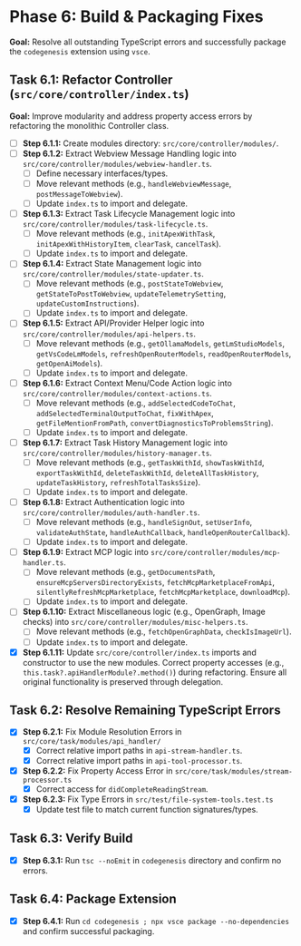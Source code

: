 # Phase 6: Build & Packaging Fixes

**Goal:** Resolve all outstanding TypeScript errors and successfully package the `codegenesis` extension using `vsce`.

## Task 6.1: Refactor Controller (`src/core/controller/index.ts`)

**Goal:** Improve modularity and address property access errors by refactoring the monolithic Controller class.

- [ ] **Step 6.1.1:** Create modules directory: `src/core/controller/modules/`.
- [ ] **Step 6.1.2:** Extract Webview Message Handling logic into `src/core/controller/modules/webview-handler.ts`.
  - [ ] Define necessary interfaces/types.
  - [ ] Move relevant methods (e.g., `handleWebviewMessage`, `postMessageToWebview`).
  - [ ] Update `index.ts` to import and delegate.
- [ ] **Step 6.1.3:** Extract Task Lifecycle Management logic into `src/core/controller/modules/task-lifecycle.ts`.
  - [ ] Move relevant methods (e.g., `initApexWithTask`, `initApexWithHistoryItem`, `clearTask`, `cancelTask`).
  - [ ] Update `index.ts` to import and delegate.
- [ ] **Step 6.1.4:** Extract State Management logic into `src/core/controller/modules/state-updater.ts`.
  - [ ] Move relevant methods (e.g., `postStateToWebview`, `getStateToPostToWebview`, `updateTelemetrySetting`, `updateCustomInstructions`).
  - [ ] Update `index.ts` to import and delegate.
- [ ] **Step 6.1.5:** Extract API/Provider Helper logic into `src/core/controller/modules/api-helpers.ts`.
  - [ ] Move relevant methods (e.g., `getOllamaModels`, `getLmStudioModels`, `getVsCodeLmModels`, `refreshOpenRouterModels`, `readOpenRouterModels`, `getOpenAiModels`).
  - [ ] Update `index.ts` to import and delegate.
- [ ] **Step 6.1.6:** Extract Context Menu/Code Action logic into `src/core/controller/modules/context-actions.ts`.
  - [ ] Move relevant methods (e.g., `addSelectedCodeToChat`, `addSelectedTerminalOutputToChat`, `fixWithApex`, `getFileMentionFromPath`, `convertDiagnosticsToProblemsString`).
  - [ ] Update `index.ts` to import and delegate.
- [ ] **Step 6.1.7:** Extract Task History Management logic into `src/core/controller/modules/history-manager.ts`.
  - [ ] Move relevant methods (e.g., `getTaskWithId`, `showTaskWithId`, `exportTaskWithId`, `deleteTaskWithId`, `deleteAllTaskHistory`, `updateTaskHistory`, `refreshTotalTasksSize`).
  - [ ] Update `index.ts` to import and delegate.
- [ ] **Step 6.1.8:** Extract Authentication logic into `src/core/controller/modules/auth-handler.ts`.
  - [ ] Move relevant methods (e.g., `handleSignOut`, `setUserInfo`, `validateAuthState`, `handleAuthCallback`, `handleOpenRouterCallback`).
  - [ ] Update `index.ts` to import and delegate.
- [ ] **Step 6.1.9:** Extract MCP logic into `src/core/controller/modules/mcp-handler.ts`.
  - [ ] Move relevant methods (e.g., `getDocumentsPath`, `ensureMcpServersDirectoryExists`, `fetchMcpMarketplaceFromApi`, `silentlyRefreshMcpMarketplace`, `fetchMcpMarketplace`, `downloadMcp`).
  - [ ] Update `index.ts` to import and delegate.
- [ ] **Step 6.1.10:** Extract Miscellaneous logic (e.g., OpenGraph, Image checks) into `src/core/controller/modules/misc-helpers.ts`.
  - [ ] Move relevant methods (e.g., `fetchOpenGraphData`, `checkIsImageUrl`).
  - [ ] Update `index.ts` to import and delegate.
- [x] **Step 6.1.11:** Update `src/core/controller/index.ts` imports and constructor to use the new modules. Correct property accesses (e.g., `this.task?.apiHandlerModule?.method()`) during refactoring. Ensure all original functionality is preserved through delegation.

## Task 6.2: Resolve Remaining TypeScript Errors

- [x] **Step 6.2.1:** Fix Module Resolution Errors in `src/core/task/modules/api_handler/`
  - [x] Correct relative import paths in `api-stream-handler.ts`.
  - [x] Correct relative import paths in `api-tool-processor.ts`.
- [x] **Step 6.2.2:** Fix Property Access Error in `src/core/task/modules/stream-processor.ts`
  - [x] Correct access for `didCompleteReadingStream`.
- [x] **Step 6.2.3:** Fix Type Errors in `src/test/file-system-tools.test.ts`
  - [x] Update test file to match current function signatures/types.

## Task 6.3: Verify Build

- [x] **Step 6.3.1:** Run `tsc --noEmit` in `codegenesis` directory and confirm no errors.

## Task 6.4: Package Extension

- [x] **Step 6.4.1:** Run `cd codegenesis ; npx vsce package --no-dependencies` and confirm successful packaging.
